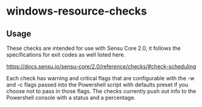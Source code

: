 # windows-resource-checks
## Usage
These checks are intended for use with Sensu Core 2.0, it follows the specifications for exit codes as well listed here.

https://docs.sensu.io/sensu-core/2.0/reference/checks/#check-scheduling

Each check has warning and critical flags that are configurable with the -w and -c flags passed into the Powershell script with defaults preset if you choose not to pass in those flags. The checks currently push out info to the Powershell console with a status and a percentage. 
